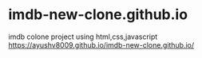 # imdb-new-clone.github.io
imdb colone project using html,css,javascript
https://ayushv8009.github.io/imdb-new-clone.github.io/
